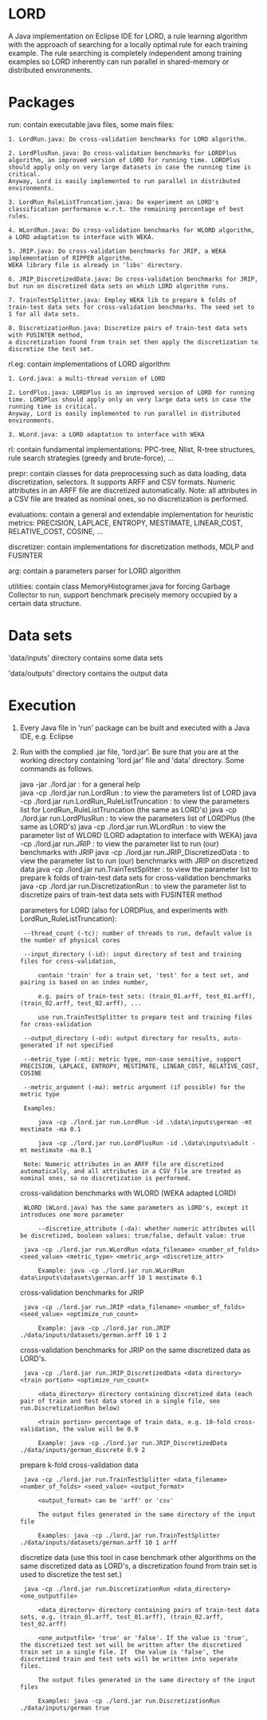 # LORD
A Java implementation on Eclipse IDE for LORD, a rule learning algorithm with the approach of searching for a locally optimal rule for each training example.
The rule searching is completely independent among training examples so LORD inherently can run parallel in shared-memory or distributed environments.


# Packages

run: contain executable java files, some main files:

	1. LordRun.java: Do cross-validation benchmarks for LORD algorithm.

	2. LordPlusRun.java: Do cross-validation benchmarks for LORDPlus algorithm, an improved version of LORD for running time. LORDPlus should apply only on very large datasets in case the running time is critical.
	Anyway, Lord is easily implemented to run parallel in distributed environments.

	3. LordRun_RuleListTruncation.java: Do experiment on LORD's classification performance w.r.t. the remaining percentage of best rules.

	4. WLordRun.java: Do cross-validation benchmarks for WLORD algorithm, a LORD adaptation to interface with WEKA.

	5. JRIP.java: Do cross-validation benchmarks for JRIP, a WEKA implementation of RIPPER algorithm.
	WEKA library file is already in 'libs' directory.

	6. JRIP_DiscretizedData.java: Do cross-validation benchmarks for JRIP, but run on discretized data sets on which LORD algorithm runs.

	7. TrainTestSplitter.java: Employ WEKA lib to prepare k folds of train-test data sets for cross-validation benchmarks. The seed set to 1 for all data sets.

	8. DiscretizationRun.java: Discretize pairs of train-test data sets with FUSINTER method, 
	a discretization found from train set then apply the discretization to discretize the test set.


rl.eg: contain implementations of LORD algorithm

	1. Lord.java: a multi-thread version of LORD

	2. LordPlus.java: LORDPlus is an improved version of LORD for running time. LORDPlus should apply only on very large data sets in case the running time is critical.
	Anyway, Lord is easily implemented to run parallel in distributed environments.

	3. WLord.java: a LORD adaptation to interface with WEKA


rl: contain fundamental implementations: PPC-tree, Nlist, R-tree structures, rule search strategies (greedy and brute-force), ...


prepr: contain classes for data preprocessing such as data loading, data discretization, selectors.
	It supports ARFF and CSV formats. Numeric attributes in an ARFF file are discretized automatically.
	Note: all attributes in a CSV file are treated as nominal ones, so no discretization is performed.


evaluations: contain a general and extendable implementation for heuristic metrics: PRECISION, LAPLACE, ENTROPY, MESTIMATE, LINEAR_COST, RELATIVE_COST, COSINE, ...


discretizer: contain implementations for discretization methods, MDLP and FUSINTER


arg: contain a parameters parser for LORD algorithm


utilities: contain class MemoryHistogramer.java for forcing Garbage Collector to run, support benchmark precisely memory occupied by a certain data structure.



# Data sets

'data/inputs' directory contains some  data sets

'data/outputs' directory contains the output data



# Execution

1. Every Java file in 'run' package can be built and executed with a Java IDE, e.g. Eclipse


2. Run with the complied .jar file, 'lord.jar'. Be sure that you are at the working directory containing 'lord.jar' file and 'data' directory. Some commands as follows.
	
	java -jar ./lord.jar								: for a general help	
	java -cp ./lord.jar run.LordRun						: to view the parameters list of LORD
	java -cp ./lord.jar run.LordRun_RuleListTruncation	: to view the parameters list for LordRun_RuleListTruncation (the same as LORD's)
	java -cp ./lord.jar run.LordPlusRun					: to view the parameters list of LORDPlus (the same as LORD's)
	java -cp ./lord.jar run.WLordRun					: to view the parameter list of WLORD (LORD adaptation to interface with WEKA)
	java -cp ./lord.jar run.JRIP						: to view the parameter list to run (our) benchmarks with JRIP
	java -cp ./lord.jar run.JRIP_DiscretizedData		: to view the parameter list to run (our) benchmarks with JRIP on discretized data
	java -cp ./lord.jar run.TrainTestSplitter			: to view the parameter list to prepare k folds of train-test data sets for cross-validation benchmarks
	java -cp ./lord.jar run.DiscretizationRun			: to view the parameter list to discretize pairs of train-test data sets with FUSINTER method


	parameters for LORD (also for LORDPlus, and experiments with LordRun_RuleListTruncation):

		--thread_count (-tc): number of threads to run, default value is the number of physical cores

		--input_directory (-id): input directory of test and training files for cross-validation, 

			contain 'train' for a train set, 'test' for a test set, and pairing is based on an index number,

			e.g. pairs of train-test sets: (train_01.arff, test_01.arff), (train_02.arff, test_02.arff), ...
			
			use run.TrainTestSplitter to prepare test and training files for cross-validation

		--output_directory (-od): output directory for results, auto-generated if not specified

		--metric_type (-mt): metric type, non-case sensitive, support PRECISION, LAPLACE, ENTROPY, MESTIMATE, LINEAR_COST, RELATIVE_COST, COSINE

		--metric_argument (-ma): metric argument (if possible) for the metric type

		Examples:

			java -cp ./lord.jar run.LordRun -id .\data\inputs\german -mt mestimate -ma 0.1

			java -cp ./lord.jar run.LordPlusRun -id .\data\inputs\adult -mt mestimate -ma 0.1

		Note: Numeric attributes in an ARFF file are discretized automatically, and all attributes in a CSV file are treated as nominal ones, so no discretization is performed.

	
	cross-validation benchmarks with WLORD (WEKA adapted LORD)

		WLORD (WLord.java) has the same parameters as LORD's, except it introduces one more parameter

			--discretize_attribute (-da): whether numeric attributes will be discretized, boolean values: true/false, default value: true

		java -cp ./lord.jar run.WLordRun <data_filename> <number_of_folds> <seed_value> <metric_type> <metric_arg> <discretize_attr>

			Example: java -cp ./lord.jar run.WLordRun data\inputs\datasets\german.arff 10 1 mestimate 0.1

	
	cross-validation benchmarks for JRIP

		java -cp ./lord.jar run.JRIP <data_filename> <number_of_folds> <seed_value> <optimize_run_count>

			Example: java -cp ./lord.jar run.JRIP ./data/inputs/datasets/german.arff 10 1 2


	cross-validation benchmarks for JRIP on the same discretized data as LORD's.

		java -cp ./lord.jar run.JRIP_DiscretizedData <data directory> <train portion> <optimize_run_count>

			<data_directory> directory containing discretized data (each pair of train and test data stored in a single file, see run.DiscretizationRun below)

			<train portion> percentage of train data, e.g. 10-fold cross-validation, the value will be 0.9

			Example: java -cp ./lord.jar run.JRIP_DiscretizedData ./data/inputs/german_discrete 0.9 2


	prepare k-fold cross-validation data

		java -cp ./lord.jar run.TrainTestSplitter <data_filename> <number_of_folds> <seed_value> <output_format>

			<output_format> can be 'arff' or 'csv'

			The output files generated in the same directory of the input file

			Examples: java -cp ./lord.jar run.TrainTestSplitter ./data/inputs/datasets/german.arff 10 1 arff


	discretize data (use this tool in case benchmark other algorithms on the same discretized data as LORD's, a discretization found from train set is used to discretize the test set.)

		java -cp ./lord.jar run.DiscretizationRun <data_directory> <one_outputfile>

			<data_directory> directory containing pairs of train-test data sets, e.g. (train_01.arff, test_01.arff), (train_02.arff, test_02.arff)

			<one_outputfile> 'true' or 'false'. If the value is 'true', the discretized test set will be written after the discretized train set in a single file. If  the value is 'false', the discretized train and test sets will be written into seperate files.

			The output files generated in the same directory of the input files

			Examples: java -cp ./lord.jar run.DiscretizationRun ./data/inputs/german true

